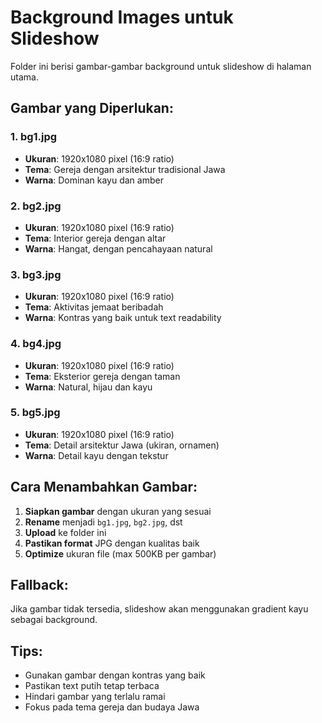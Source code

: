 # Background Images untuk Slideshow

Folder ini berisi gambar-gambar background untuk slideshow di halaman utama.

## Gambar yang Diperlukan:

### 1. bg1.jpg

- **Ukuran**: 1920x1080 pixel (16:9 ratio)
- **Tema**: Gereja dengan arsitektur tradisional Jawa
- **Warna**: Dominan kayu dan amber

### 2. bg2.jpg

- **Ukuran**: 1920x1080 pixel (16:9 ratio)
- **Tema**: Interior gereja dengan altar
- **Warna**: Hangat, dengan pencahayaan natural

### 3. bg3.jpg

- **Ukuran**: 1920x1080 pixel (16:9 ratio)
- **Tema**: Aktivitas jemaat beribadah
- **Warna**: Kontras yang baik untuk text readability

### 4. bg4.jpg

- **Ukuran**: 1920x1080 pixel (16:9 ratio)
- **Tema**: Eksterior gereja dengan taman
- **Warna**: Natural, hijau dan kayu

### 5. bg5.jpg

- **Ukuran**: 1920x1080 pixel (16:9 ratio)
- **Tema**: Detail arsitektur Jawa (ukiran, ornamen)
- **Warna**: Detail kayu dengan tekstur

## Cara Menambahkan Gambar:

1. **Siapkan gambar** dengan ukuran yang sesuai
2. **Rename** menjadi `bg1.jpg`, `bg2.jpg`, dst
3. **Upload** ke folder ini
4. **Pastikan format** JPG dengan kualitas baik
5. **Optimize** ukuran file (max 500KB per gambar)

## Fallback:

Jika gambar tidak tersedia, slideshow akan menggunakan gradient kayu sebagai background.

## Tips:

- Gunakan gambar dengan kontras yang baik
- Pastikan text putih tetap terbaca
- Hindari gambar yang terlalu ramai
- Fokus pada tema gereja dan budaya Jawa
